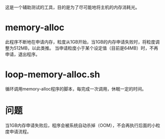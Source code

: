 这是一个辅助测试的工具，目的是为了尽可能地将主机的内存消耗光。

# memory-alloc
此程序不断地在申请内存，粒度从1GB开始，当1GB的内存申请失败时，将粒度调整为512MB，以此类推。
当申请粒度小于某个设定值（目前是64MB）时，不再申请，退出程序。

# loop-memory-alloc.sh
循环调用memory-alloc程序的脚本，每完成一次调用，休眠一定的时间。

# 问题
当1GB内存申请失败后，程序会被系统自动杀掉（OOM），不会再执行后面的小粒度申请流程。
